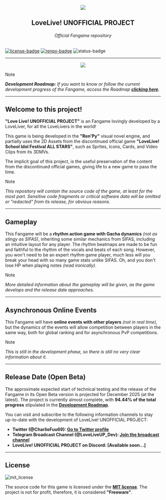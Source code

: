 <!-- Links de utilidad pública --->
[license]: https://github.com/CharlieFuu69/lovelive-unofficial-project/blob/main/LICENSE
[renpy]: https://renpy.org/
[roadmap]: https://github.com/CharlieFuu69/lovelive-unofficial-project/blob/main/roadmap.md
[twitter]: https://x.com/CharlieFuu69
[telegram]: https://t.me/LoveLiveUP_Dev

<!-- Badges del README --->
[renpy-badge]: https://img.shields.io/badge/Engine-Ren'Py%20v8.1.3-red?style=for-the-badge&logo=python
[license-badge]: https://img.shields.io/badge/License-MIT-red.svg?style=for-the-badge&logo=creativecommons
[license-image]: https://www.gnu.org/graphics/gplv3-with-text-136x68.png
[status-badge]: https://img.shields.io/badge/Status-IN_PROGRESS-707070?style=for-the-badge

<p align="center">
  <img src="https://github.com/user-attachments/assets/c6070e6d-9ca0-4634-8e0b-574be692c810">
</p>

<h2 align = "center"> LoveLive! UNOFFICIAL PROJECT </h2>
<h6 align = "center"> Official Fangame repository </h6>

[![license-badge]][license] [![renpy-badge]][renpy] ![status-badge]

---

<p align="center">
  <a href="https://github.com/CharlieFuu69/lovelive-unofficial-project">
    <img src="https://github.com/user-attachments/assets/95e95b35-f498-4df1-b39d-91af1fd5cf58"/>
  </a>
</p>

>[!NOTE]
> _**Development Roadmap:** If you want to know or follow the current development progress of the Fangame, access the Roadmap **[clicking here][roadmap]**._

---

## Welcome to this project!

**"Love Live! UNOFFICIAL PROJECT"** is an Fangame lovingly developed by a LoveLiver, for all the LoveLivers in the world!

This game is being developed in the **"Ren'Py"** visual novel engine, and partially uses the 2D Assets from the discontinued official game **"LoveLive! School Idol Festival ALL STARS"**, such as Sprites, Icons, Cards, and Video Clips from its 3DMVs.

The implicit goal of this project, is the useful preservation of the content from the discontinued official games, giving life to a new game to pass the time.

> [!NOTE]
> _This repository will contain the source code of the game, at least for the most part. Sensitive code fragments or critical software data will be omitted or "redacted" from its release, for obvious reasons._

---

## Gameplay

This Fangame will be a **rhythm action game with Gacha dynamics** _(not as stingy as SIFAS)_, inheriting some similar mechanics from SIFAS, including an intuitive layout for any player. The rhythm beatmaps are made to be fun and faithful to the rhythm of the vocals and beats of each song. However, you won't need to be an expert rhythm game player, much less will you break your head with so many game stats unlike SIFAS. Oh, and you don't lose HP when playing notes _(read ironically)_.

> [!NOTE]
> _More detailed information about the gameplay will be given, as the game develops and the release date approaches._

---

## Asynchronous Online Events

This Fangame will have **online events with other players** _(not in real time)_, but the dynamics of the events will allow competition between players in the same way, both for global ranking and for asynchronous PvP competitions.

> [!NOTE]
> _This is still in the development phase, so there is still no very clear information about it._

---

## Release Date (Open Beta)

The approximate expected start of technical testing and the release of the Fangame in its Open Beta version is projected for December 2025 (at the latest). The project is currently almost complete, with **94.44% of the total progress** stipulated in the **[Development Roadmap][roadmap]**.

You can visit and subscribe to the following information channels to stay up-to-date with the development of LoveLive! UNOFFICIAL PROJECT:

* **Twitter (@CharlieFuu69): [Go to Twitter profile][twitter]**
* **Telegram Broadcast Channel (@LoveLiveUP_Dev): [Join the broadcast channel][telegram]**
* **LoveLive! UNOFFICIAL PROJECT on Discord: [Available soon...]**

---

## License

![mit_license](https://github.com/user-attachments/assets/1d738524-7ce6-47c2-b289-58b4fa42f03c)

The source code for this game is licensed under the **[MIT license][license]**. The project is not for profit, therefore, it is considered **"Freeware"**.
